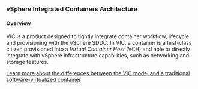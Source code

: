 ### vSphere Integrated Containers Architecture

#### Overview

VIC is a product designed to tightly integrate container workflow, lifecycle and provisioning with the vSphere SDDC. In VIC, a container is a first-class citizen provisioned into a _Virtual Container Host_ (VCH) and able to directly integrate with vSphere infrastructure capabilities, such as networking and storage features.

[Learn more about the differences between the VIC model and a traditional software-virtualized container](docs/arch/vic-container-abstraction.md)






